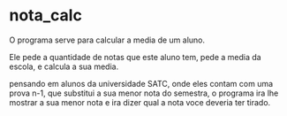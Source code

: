 # nota_calc

<p>O programa serve para calcular a media de um aluno.

Ele pede a quantidade de notas que este aluno tem, pede a media da escola, e calcula a sua media.

pensando em alunos da universidade SATC, onde eles contam com uma prova n-1, que substitui a sua menor nota do semestra, o programa ira lhe mostrar a sua menor nota e ira dizer qual a nota voce deveria ter tirado.</p>
